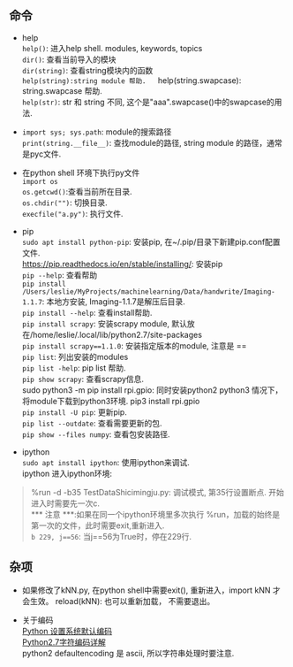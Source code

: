 ## 命令 ##
  * help  
  `help()`: 进入help shell.  modules, keywords, topics  
  `dir()`: 查看当前导入的模块  
  `dir(string)`: 查看string模块内的函数  
  `help(string):string module 帮助.  
  `help(string.swapcase): string.swapcase 帮助.  
  `help(str)`: str 和 string 不同, 这个是"aaa".swapcase()中的swapcase的用法.  

  * `import sys; sys.path`: module的搜索路径  
  `print(string.__file__)`: 查找module的路径, string module 的路径，通常是pyc文件.

  * 在python shell 环境下执行py文件  
  `import os`  
  `os.getcwd()`:查看当前所在目录.  
  `os.chdir("")`: 切换目录.  
  `execfile("a.py")`: 执行文件.  

  * pip  
  `sudo apt install python-pip`: 安装pip, 在~/.pip/目录下新建pip.conf配置文件.  
   https://pip.readthedocs.io/en/stable/installing/: 安装pip  
  `pip --help`: 查看帮助  
  `pip install /Users/leslie/MyProjects/machinelearning/Data/handwrite/Imaging-1.1.7`: 本地方安装, Imaging-1.1.7是解压后目录.  
  `pip install --help`: 查看install帮助.  
  `pip install scrapy`: 安装scrapy module, 默认放在/home/leslie/.local/lib/python2.7/site-packages  
  `pip install scrapy==1.1.0`: 安装指定版本的module, 注意是 ==  
  `pip list`: 列出安装的modules  
  `pip list -help`: pip list 帮助.  
  `pip show scrapy`: 查看scrapy信息.  
  sudo python3 -m pip install rpi.gpio:  同时安装python2 python3 情况下，将module下载到python3环境.
  pip3 install rpi.gpio  
  `pip install -U pip`: 更新pip.  
  `pip list --outdate`: 查看需要更新的包.  
  `pip show --files numpy`: 查看包安装路径.  

  * ipython  
  `sudo apt install ipython`: 使用ipython来调试.  
  ipython 进入ipython环境:  
  > %run -d -b35 TestDataShicimingju.py: 调试模式, 第35行设置断点. 开始进入时需要先一次c.  
    *** 注意 ***:如果在同一个ipython环境里多次执行 %run，加载的始终是第一次的文件，此时需要exit,重新进入.   
  `b 229, j==56`: 当j==56为True时，停在229行.

## 杂项 ##
  * 如果修改了kNN.py,  在python shell中需要exit(), 重新进入，import kNN 才会生效。   reload(kNN): 也可以重新加载， 不需要退出。  

  * 关于编码  
  [Python 设置系统默认编码](http://blog.csdn.net/jlhx123456/article/details/47031461)  
  [Python2.7字符编码详解](https://www.cnblogs.com/clover-toeic/p/5291787.html)  
  python2 defaultencoding 是 ascii, 所以字符串处理时要注意.  
